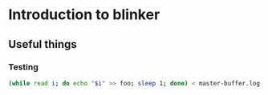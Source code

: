 # Introduction to blinker

## Useful things

### Testing
```sh
(while read i; do echo "$i" >> foo; sleep 1; done) < master-buffer.log
```
